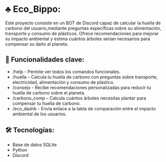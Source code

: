 # ♣️ Eco_Bippo:
Este proyecto consiste en un BOT de Discord capaz de calcular la huella de carbono del usuario,mediante preguntas específicas sobre su alimentación, transporte y consumo de plásticos. Ofrece recomendaciones para mejorar su impacto ambiental y estima cuántos árboles serían necesarios para compensar su daño al planeta.

## 🌱 Funcionalidades clave:
- /help - Permite ver todos los comandos funcionales.
- /huella – Calcula tu huella de carbono con preguntas sobre transporte, electricidad, alimentación y consumo de plástico.
- /consejo - Recibe recomendaciones personalizadas para reducir tu huella de carbono sobre el planeta.
- /carbono_comp – Calcula cuántos árboles necesitas plantar para compensar tu huella de carbono.
- /eco_dashb - Envía enlace a la tabla de comparación entre el impacto ambiental de los usuarios.

## 🛠️ Tecnologías:
- Base de datos SQLite
- Python
- Discord
